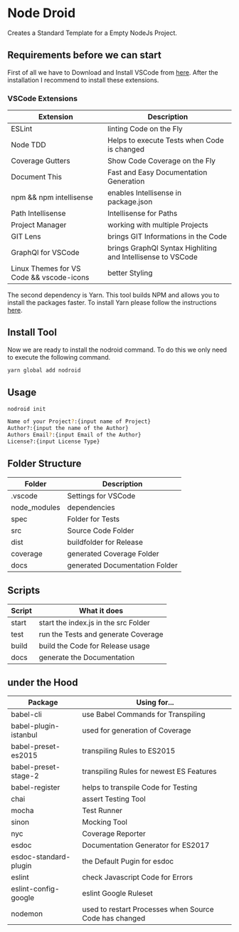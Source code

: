 # Node Droid

Creates a Standard Template for a Empty NodeJs Project.

## Requirements before we can start

First of all we have to Download and Install VSCode from [here](https://code.visualstudio.com/). After the installation I recommend to install these extensions.

### VSCode Extensions

| Extension                                | Description                                                 |
|------------------------------------------|-------------------------------------------------------------|
| ESLint                                   | linting Code on the Fly                                     |
| Node TDD                                 | Helps to execute Tests when Code is changed                 |
| Coverage Gutters                         | Show Code Coverage on the Fly                               |
| Document This                            | Fast and Easy Documentation Generation                      |
| npm && npm intellisense                  | enables Intellisense in package.json                        |
| Path Intellisense                        | Intellisense for Paths                                      |
| Project Manager                          | working with multiple Projects                              |
| GIT Lens                                 | brings GIT Informations in the Code                         |
| GraphQl for VSCode                       | brings GraphQl Syntax Highliting and Intellisense to VSCode |
| Linux Themes for VS Code && vscode-icons | better Styling                                              |

The second dependency is Yarn. This tool builds NPM and allows you to install the packages faster. To install Yarn please follow the instructions [here](https://yarnpkg.com/en/docs/install).

## Install Tool

Now we are ready to install the nodroid command. To do this we only need to execute the following command.

```bash
yarn global add nodroid
```

## Usage

```bash
nodroid init

Name of your Project?:{input name of Project}
Author?:{input the name of the Author}
Authors Email?:{input Email of the Author}
License?:{input License Type}
```

## Folder Structure

| Folder       | Description                    |
|--------------|--------------------------------|
| .vscode      | Settings for VSCode            |
| node_modules | dependencies                   |
| spec         | Folder for Tests               |
| src          | Source Code Folder             |
| dist         | buildfolder for Release        |
| coverage     | generated Coverage Folder      |
| docs         | generated Documentation Folder |

## Scripts

| Script | What it does                         |
|--------|--------------------------------------|
| start  | start the index.js in the src Folder |
| test   | run the Tests and generate Coverage  |
| build  | build the Code for Release usage     |
| docs   | generate the Documentation           |

## under the Hood

| Package               | Using for...                                           |
|-----------------------|--------------------------------------------------------|
| babel-cli             | use Babel Commands for Transpiling                     |
| babel-plugin-istanbul | used for generation of Coverage                        |
| babel-preset-es2015   | transpiling Rules to ES2015                            |
| babel-preset-stage-2  | transpiling Rules for newest ES Features               |
| babel-register        | helps to transpile Code for Testing                    |
| chai                  | assert Testing Tool                                    |
| mocha                 | Test Runner                                            |
| sinon                 | Mocking Tool                                           |
| nyc                   | Coverage Reporter                                      |
| esdoc                 | Documentation Generator for ES2017                     |
| esdoc-standard-plugin | the Default Pugin for esdoc                            |
| eslint                | check Javascript Code for Errors                       |
| eslint-config-google  | eslint Google Ruleset                                  |
| nodemon               | used to restart Processes when Source Code has changed |